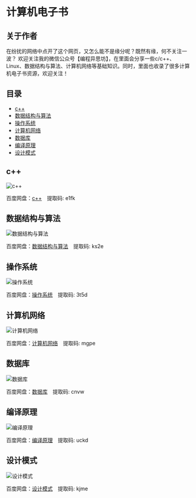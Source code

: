 # 计算机电子书

## 关于作者
在纷扰的网络中点开了这个网页，又怎么能不是缘分呢？既然有缘，何不关注一波？
欢迎关注我的微信公众号【编程异思坊】，在里面会分享一些c/c++、Linux、数据结构与算法、计算机网络等基础知识。同时，里面也收录了很多计算机电子书资源，欢迎关注！

## 目录
* [c++](https://github.com/RicardoMLu01/MyResourceWithC-Cpp/blob/master/README.md#c)
* [数据结构与算法](https://github.com/RicardoMLu01/MyResourceWithC-Cpp/blob/master/README.md#%E6%95%B0%E6%8D%AE%E7%BB%93%E6%9E%84%E4%B8%8E%E7%AE%97%E6%B3%95)
* [操作系统](https://github.com/RicardoMLu01/MyResourceWithC-Cpp/blob/master/README.md#%E6%93%8D%E4%BD%9C%E7%B3%BB%E7%BB%9F)
* [计算机网络](https://github.com/RicardoMLu01/MyResourceWithC-Cpp/blob/master/README.md#%E8%AE%A1%E7%AE%97%E6%9C%BA%E7%BD%91%E7%BB%9C)
* [数据库](https://github.com/RicardoMLu01/MyResourceWithC-Cpp/blob/master/README.md#%E6%95%B0%E6%8D%AE%E5%BA%93)
* [编译原理](https://github.com/RicardoMLu01/MyResourceWithC-Cpp/blob/master/README.md#%E7%BC%96%E8%AF%91%E5%8E%9F%E7%90%86)
* [设计模式](https://github.com/RicardoMLu01/MyResourceWithC-Cpp/blob/master/README.md#%E8%AE%BE%E8%AE%A1%E6%A8%A1%E5%BC%8F)


## c++
![c++](https://mmbiz.qpic.cn/mmbiz_png/xgnSK85ibxltuzu6FbbM0ECm9ll0Lz0pQyMvyl5LGM7QWYWbIkib4uliavupD2thSrWyKJQRICAHFSLNa9EPp33nQ/0?wx_fmt=png)

百度网盘：[c++](https://pan.baidu.com/s/1LGbkkOKqDPx8AdclWyLlSg)　提取码: e1fk 


## 数据结构与算法
![数据结构与算法](https://mmbiz.qpic.cn/mmbiz_png/xgnSK85ibxls0G78UbRbFETBu98iaYXWiad3DoJLFicgTSnH3u1PUDia5wiaRiaiaFtJdaDBCce1R2hwK8ft7iaoBj0MiaOQ/0?wx_fmt=png)

百度网盘：[数据结构与算法](https://pan.baidu.com/s/1HcGEDcaoVEgAufkzfa55VQ)　提取码: ks2e


## 操作系统
![操作系统](https://mmbiz.qpic.cn/mmbiz_png/xgnSK85ibxls0G78UbRbFETBu98iaYXWiadOhY8fat8EJST1Hqj9y5BQzyIRmmT4BYgm7IOicvjewwHZWcCoib9UWMg/0?wx_fmt=png)

百度网盘：[操作系统](https://pan.baidu.com/s/1yzQ9qmy9eMkaApEo6uMouA)　提取码: 3t5d


## 计算机网络
![计算机网络](https://mmbiz.qpic.cn/mmbiz_png/xgnSK85ibxls0G78UbRbFETBu98iaYXWiadpoTSwRbZVHDzCCoA4Xgcc6y97YEnX3SJVPibxXmSmQIE26VuXVZqEEw/0?wx_fmt=png)

百度网盘：[计算机网络](https://pan.baidu.com/s/1DuzLOIscAFdA7wA0_6yGeA)　提取码: mgpe 


## 数据库
![数据库](https://mmbiz.qpic.cn/mmbiz_png/xgnSK85ibxls0G78UbRbFETBu98iaYXWiadibhprz1KQvOp0Gbw5ccxuWBU0oviaw5uncthv6J8lQK1ow8G1pFiauKUA/0?wx_fmt=png)

百度网盘：[数据库](https://pan.baidu.com/s/1leEVmxrbgpPqSjpPJN9jwg)　提取码: cnvw 


## 编译原理
![编译原理](https://mmbiz.qpic.cn/mmbiz_png/xgnSK85ibxls0G78UbRbFETBu98iaYXWiadicGqkuVFy7hNhB1Em0CzKOmC0CKTmibvkIAygEEtXYWXr0zneRxom1sQ/0?wx_fmt=png)

百度网盘：[编译原理](https://pan.baidu.com/s/1zCJy99DaEMPM0nVRUYEifQ)　提取码: uckd


## 设计模式
![设计模式](https://mmbiz.qpic.cn/mmbiz_png/xgnSK85ibxls0G78UbRbFETBu98iaYXWiadFd7EOqtqYzBDEwlaamSIr0RXIGMGvDZEIsnzt78HS7rhDVCzfgRLfA/0?wx_fmt=png)

百度网盘：[设计模式](https://pan.baidu.com/s/1YXre3zjQiZCgWl85fEuwWA)　提取码: kjme
